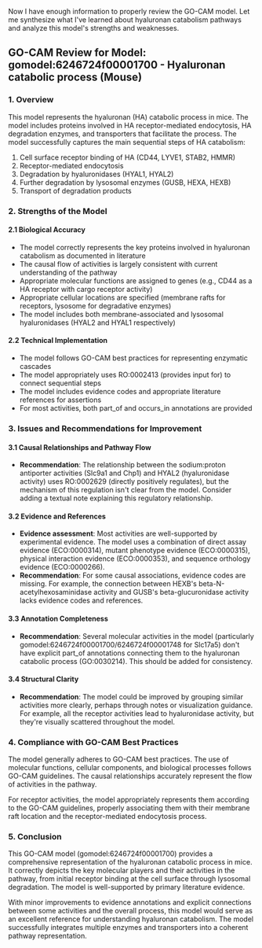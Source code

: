 Now I have enough information to properly review the GO-CAM model. Let me synthesize what I've learned about hyaluronan catabolism pathways and analyze this model's strengths and weaknesses.

## GO-CAM Review for Model: gomodel:6246724f00001700 - Hyaluronan catabolic process (Mouse)

### 1. Overview
This model represents the hyaluronan (HA) catabolic process in mice. The model includes proteins involved in HA receptor-mediated endocytosis, HA degradation enzymes, and transporters that facilitate the process. The model successfully captures the main sequential steps of HA catabolism:
1. Cell surface receptor binding of HA (CD44, LYVE1, STAB2, HMMR)
2. Receptor-mediated endocytosis
3. Degradation by hyaluronidases (HYAL1, HYAL2)
4. Further degradation by lysosomal enzymes (GUSB, HEXA, HEXB)
5. Transport of degradation products

### 2. Strengths of the Model

#### 2.1 Biological Accuracy
- The model correctly represents the key proteins involved in hyaluronan catabolism as documented in literature
- The causal flow of activities is largely consistent with current understanding of the pathway
- Appropriate molecular functions are assigned to genes (e.g., CD44 as a HA receptor with cargo receptor activity)
- Appropriate cellular locations are specified (membrane rafts for receptors, lysosome for degradative enzymes)
- The model includes both membrane-associated and lysosomal hyaluronidases (HYAL2 and HYAL1 respectively)

#### 2.2 Technical Implementation
- The model follows GO-CAM best practices for representing enzymatic cascades
- The model appropriately uses RO:0002413 (provides input for) to connect sequential steps
- The model includes evidence codes and appropriate literature references for assertions
- For most activities, both part_of and occurs_in annotations are provided

### 3. Issues and Recommendations for Improvement

#### 3.1 Causal Relationships and Pathway Flow
- **Recommendation**: The relationship between the sodium:proton antiporter activities (Slc9a1 and Chp1) and HYAL2 (hyaluronidase activity) uses RO:0002629 (directly positively regulates), but the mechanism of this regulation isn't clear from the model. Consider adding a textual note explaining this regulatory relationship.

#### 3.2 Evidence and References
- **Evidence assessment**: Most activities are well-supported by experimental evidence. The model uses a combination of direct assay evidence (ECO:0000314), mutant phenotype evidence (ECO:0000315), physical interaction evidence (ECO:0000353), and sequence orthology evidence (ECO:0000266).
- **Recommendation**: For some causal associations, evidence codes are missing. For example, the connection between HEXB's beta-N-acetylhexosaminidase activity and GUSB's beta-glucuronidase activity lacks evidence codes and references.

#### 3.3 Annotation Completeness
- **Recommendation**: Several molecular activities in the model (particularly gomodel:6246724f00001700/6246724f00001748 for Slc17a5) don't have explicit part_of annotations connecting them to the hyaluronan catabolic process (GO:0030214). This should be added for consistency.

#### 3.4 Structural Clarity
- **Recommendation**: The model could be improved by grouping similar activities more clearly, perhaps through notes or visualization guidance. For example, all the receptor activities lead to hyaluronidase activity, but they're visually scattered throughout the model.

### 4. Compliance with GO-CAM Best Practices

The model generally adheres to GO-CAM best practices. The use of molecular functions, cellular components, and biological processes follows GO-CAM guidelines. The causal relationships accurately represent the flow of activities in the pathway.

For receptor activities, the model appropriately represents them according to the GO-CAM guidelines, properly associating them with their membrane raft location and the receptor-mediated endocytosis process.

### 5. Conclusion

This GO-CAM model (gomodel:6246724f00001700) provides a comprehensive representation of the hyaluronan catabolic process in mice. It correctly depicts the key molecular players and their activities in the pathway, from initial receptor binding at the cell surface through lysosomal degradation. The model is well-supported by primary literature evidence.

With minor improvements to evidence annotations and explicit connections between some activities and the overall process, this model would serve as an excellent reference for understanding hyaluronan catabolism. The model successfully integrates multiple enzymes and transporters into a coherent pathway representation.